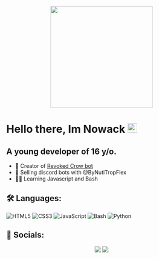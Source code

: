 <p align="center">
<img height="270px" src="https://cdn.discordapp.com/attachments/820752455578550303/898908351008739378/clipart1660243.png">
</p>
<h1>
    Hello there, Im Nowack <img src=https://media.giphy.com/media/hvRJCLFzcasrR4ia7z/giphy.gif width="25"/>
</h1>
<h2>
  A young developer of 16 y/o.
</h2>
  
+ 💪 Creator of <a href="https://discord.com/api/oauth2/authorize?client_id=870287430366945350&permissions=8&scope=bot%20applications.commands" target="_BLANK">Revoked Crow bot<a/>
+ 🤖 Selling discord bots with @ByNutiTropFlex
+ 👨‍🎓 Learning Javascript and Bash

<h2>
🛠️ Languages:
</h2>
    
![HTML5](https://img.icons8.com/color/30/html-5.png) ![CSS3](https://img.icons8.com/color/30/css3.png) ![JavaScript](https://img.icons8.com/color/30/javascript.png) ![Bash](https://img.icons8.com/plasticine/30/000000/bash.png) ![Python](https://img.icons8.com/color/30/python.png)
    <h2>
        👀 Socials:
    </h2>
<p align="center">
<a href="https://discord.gg/candyisland" target="_BLANK"><img src="https://img.shields.io/badge/-Discord-7289DA?style=for-the-badge&logo=discord&logoColor=white"></a>
<a href="https://instagram.com/_nxwack_" target="_BLANK"><img src="https://img.shields.io/badge/-Instagram-E1306C?style=for-the-badge&logo=instagram&logoColor=white"></a>
</p>


